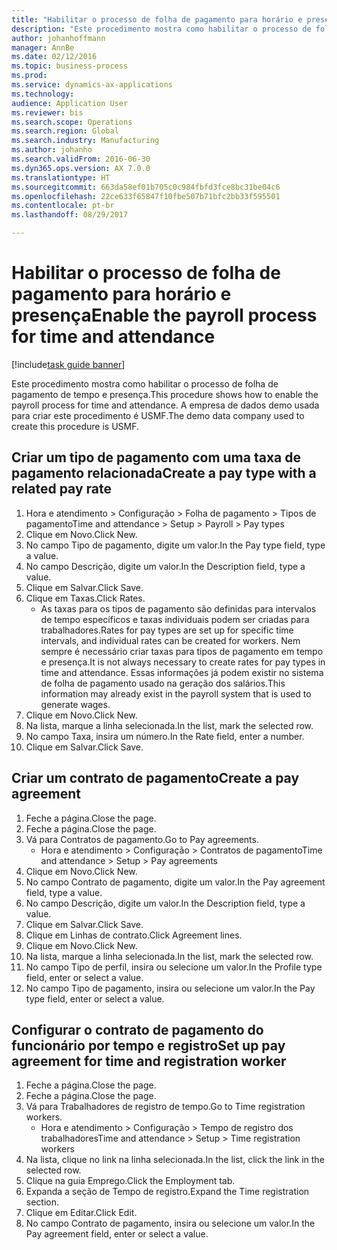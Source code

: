 ```yaml
--- 
title: "Habilitar o processo de folha de pagamento para horário e presença"
description: "Este procedimento mostra como habilitar o processo de folha de pagamento de tempo e presença."
author: johanhoffmann
manager: AnnBe
ms.date: 02/12/2016
ms.topic: business-process
ms.prod: 
ms.service: dynamics-ax-applications
ms.technology: 
audience: Application User
ms.reviewer: bis
ms.search.scope: Operations
ms.search.region: Global
ms.search.industry: Manufacturing
ms.author: johanho
ms.search.validFrom: 2016-06-30
ms.dyn365.ops.version: AX 7.0.0
ms.translationtype: HT
ms.sourcegitcommit: 663da58ef01b705c0c984fbfd3fce8bc31be04c6
ms.openlocfilehash: 22ce633f65847f10fbe507b71bfc2bb33f595501
ms.contentlocale: pt-br
ms.lasthandoff: 08/29/2017

---
```

# <a name="enable-the-payroll-process-for-time-and-attendance"></a><span data-ttu-id="9f184-103">Habilitar o processo de folha de pagamento para horário e presença</span><span class="sxs-lookup"><span data-stu-id="9f184-103">Enable the payroll process for time and attendance</span></span>

[!include[task guide banner](../../includes/task-guide-banner.md)]

<span data-ttu-id="9f184-104">Este procedimento mostra como habilitar o processo de folha de pagamento de tempo e presença.</span><span class="sxs-lookup"><span data-stu-id="9f184-104">This procedure shows how to enable the payroll process for time and attendance.</span></span> <span data-ttu-id="9f184-105">A empresa de dados demo usada para criar este procedimento é USMF.</span><span class="sxs-lookup"><span data-stu-id="9f184-105">The demo data company used to create this procedure is USMF.</span></span>


## <a name="create-a-pay-type-with-a-related-pay-rate"></a><span data-ttu-id="9f184-106">Criar um tipo de pagamento com uma taxa de pagamento relacionada</span><span class="sxs-lookup"><span data-stu-id="9f184-106">Create a pay type with a related pay rate</span></span>
1. <span data-ttu-id="9f184-107">Hora e atendimento > Configuração > Folha de pagamento > Tipos de pagamento</span><span class="sxs-lookup"><span data-stu-id="9f184-107">Time and attendance > Setup > Payroll > Pay types</span></span>
2. <span data-ttu-id="9f184-108">Clique em Novo.</span><span class="sxs-lookup"><span data-stu-id="9f184-108">Click New.</span></span>
3. <span data-ttu-id="9f184-109">No campo Tipo de pagamento, digite um valor.</span><span class="sxs-lookup"><span data-stu-id="9f184-109">In the Pay type field, type a value.</span></span>
4. <span data-ttu-id="9f184-110">No campo Descrição, digite um valor.</span><span class="sxs-lookup"><span data-stu-id="9f184-110">In the Description field, type a value.</span></span>
5. <span data-ttu-id="9f184-111">Clique em Salvar.</span><span class="sxs-lookup"><span data-stu-id="9f184-111">Click Save.</span></span>
6. <span data-ttu-id="9f184-112">Clique em Taxas.</span><span class="sxs-lookup"><span data-stu-id="9f184-112">Click Rates.</span></span>
    * <span data-ttu-id="9f184-113">As taxas para os tipos de pagamento são definidas para intervalos de tempo específicos e taxas individuais podem ser criadas para trabalhadores.</span><span class="sxs-lookup"><span data-stu-id="9f184-113">Rates for pay types are set up for specific time intervals, and individual rates can be created for workers.</span></span> <span data-ttu-id="9f184-114">Nem sempre é necessário criar taxas para tipos de pagamento em tempo e presença.</span><span class="sxs-lookup"><span data-stu-id="9f184-114">It is not always necessary to create rates for pay types in time and attendance.</span></span> <span data-ttu-id="9f184-115">Essas informações já podem existir no sistema de folha de pagamento usado na geração dos salários.</span><span class="sxs-lookup"><span data-stu-id="9f184-115">This information may already exist in the payroll system that is used to generate wages.</span></span>  
7. <span data-ttu-id="9f184-116">Clique em Novo.</span><span class="sxs-lookup"><span data-stu-id="9f184-116">Click New.</span></span>
8. <span data-ttu-id="9f184-117">Na lista, marque a linha selecionada.</span><span class="sxs-lookup"><span data-stu-id="9f184-117">In the list, mark the selected row.</span></span>
9. <span data-ttu-id="9f184-118">No campo Taxa, insira um número.</span><span class="sxs-lookup"><span data-stu-id="9f184-118">In the Rate field, enter a number.</span></span>
10. <span data-ttu-id="9f184-119">Clique em Salvar.</span><span class="sxs-lookup"><span data-stu-id="9f184-119">Click Save.</span></span>

## <a name="create-a-pay-agreement"></a><span data-ttu-id="9f184-120">Criar um contrato de pagamento</span><span class="sxs-lookup"><span data-stu-id="9f184-120">Create a pay agreement</span></span>
1. <span data-ttu-id="9f184-121">Feche a página.</span><span class="sxs-lookup"><span data-stu-id="9f184-121">Close the page.</span></span>
2. <span data-ttu-id="9f184-122">Feche a página.</span><span class="sxs-lookup"><span data-stu-id="9f184-122">Close the page.</span></span>
3. <span data-ttu-id="9f184-123">Vá para Contratos de pagamento.</span><span class="sxs-lookup"><span data-stu-id="9f184-123">Go to Pay agreements.</span></span>
    * <span data-ttu-id="9f184-124">Hora e atendimento > Configuração > Contratos de pagamento</span><span class="sxs-lookup"><span data-stu-id="9f184-124">Time and attendance > Setup > Pay agreements</span></span>  
4. <span data-ttu-id="9f184-125">Clique em Novo.</span><span class="sxs-lookup"><span data-stu-id="9f184-125">Click New.</span></span>
5. <span data-ttu-id="9f184-126">No campo Contrato de pagamento, digite um valor.</span><span class="sxs-lookup"><span data-stu-id="9f184-126">In the Pay agreement field, type a value.</span></span>
6. <span data-ttu-id="9f184-127">No campo Descrição, digite um valor.</span><span class="sxs-lookup"><span data-stu-id="9f184-127">In the Description field, type a value.</span></span>
7. <span data-ttu-id="9f184-128">Clique em Salvar.</span><span class="sxs-lookup"><span data-stu-id="9f184-128">Click Save.</span></span>
8. <span data-ttu-id="9f184-129">Clique em Linhas de contrato.</span><span class="sxs-lookup"><span data-stu-id="9f184-129">Click Agreement lines.</span></span>
9. <span data-ttu-id="9f184-130">Clique em Novo.</span><span class="sxs-lookup"><span data-stu-id="9f184-130">Click New.</span></span>
10. <span data-ttu-id="9f184-131">Na lista, marque a linha selecionada.</span><span class="sxs-lookup"><span data-stu-id="9f184-131">In the list, mark the selected row.</span></span>
11. <span data-ttu-id="9f184-132">No campo Tipo de perfil, insira ou selecione um valor.</span><span class="sxs-lookup"><span data-stu-id="9f184-132">In the Profile type field, enter or select a value.</span></span>
12. <span data-ttu-id="9f184-133">No campo Tipo de pagamento, insira ou selecione um valor.</span><span class="sxs-lookup"><span data-stu-id="9f184-133">In the Pay type field, enter or select a value.</span></span>

## <a name="set-up-pay-agreement-for-time-and-registration-worker"></a><span data-ttu-id="9f184-134">Configurar o contrato de pagamento do funcionário por tempo e registro</span><span class="sxs-lookup"><span data-stu-id="9f184-134">Set up pay agreement for time and registration worker</span></span>
1. <span data-ttu-id="9f184-135">Feche a página.</span><span class="sxs-lookup"><span data-stu-id="9f184-135">Close the page.</span></span>
2. <span data-ttu-id="9f184-136">Feche a página.</span><span class="sxs-lookup"><span data-stu-id="9f184-136">Close the page.</span></span>
3. <span data-ttu-id="9f184-137">Vá para Trabalhadores de registro de tempo.</span><span class="sxs-lookup"><span data-stu-id="9f184-137">Go to Time registration workers.</span></span>
    * <span data-ttu-id="9f184-138">Hora e atendimento > Configuração > Tempo de registro dos trabalhadores</span><span class="sxs-lookup"><span data-stu-id="9f184-138">Time and attendance > Setup > Time registration workers</span></span>  
4. <span data-ttu-id="9f184-139">Na lista, clique no link na linha selecionada.</span><span class="sxs-lookup"><span data-stu-id="9f184-139">In the list, click the link in the selected row.</span></span>
5. <span data-ttu-id="9f184-140">Clique na guia Emprego.</span><span class="sxs-lookup"><span data-stu-id="9f184-140">Click the Employment tab.</span></span>
6. <span data-ttu-id="9f184-141">Expanda a seção de Tempo de registro.</span><span class="sxs-lookup"><span data-stu-id="9f184-141">Expand the Time registration section.</span></span>
7. <span data-ttu-id="9f184-142">Clique em Editar.</span><span class="sxs-lookup"><span data-stu-id="9f184-142">Click Edit.</span></span>
8. <span data-ttu-id="9f184-143">No campo Contrato de pagamento, insira ou selecione um valor.</span><span class="sxs-lookup"><span data-stu-id="9f184-143">In the Pay agreement field, enter or select a value.</span></span>


